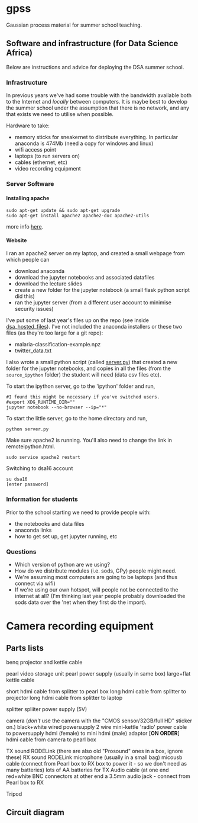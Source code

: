 # gpss
Gaussian process material for summer school teaching.

## Software and infrastructure (for Data Science Africa)
Below are instructions and advice for deploying the DSA summer school.

### Infrastructure
In previous years we've had some trouble with the bandwidth available both to the Internet and *locally* between computers. It is maybe best to develop the summer school under the assumption that there is no network, and any that exists we need to utilise when possible.

Hardware to take:
 - memory sticks for sneakernet to distribute everything. In particular anaconda is 474Mb (need a copy for windows and linux)
 - wifi access point
 - laptops (to run servers on)
 - cables (ethernet, etc)
 - video recording equipment

### Server Software
#### Installing apache
```
sudo apt-get update && sudo apt-get upgrade
sudo apt-get install apache2 apache2-doc apache2-utils
```
more info <a href="https://www.linode.com/docs/web-servers/apache/apache-web-server-on-ubuntu-14-04">here</a>.

#### Website
I ran an apache2 server on my laptop, and created a small webpage from which people can
 - download anaconda
 - download the jupyter notebooks and associated datafiles
 - download the lecture slides
 - create a new folder for the jupyter notebook (a small flask python script did this)
 - ran the jupyter server (from a different user account to minimise security issues)
 
I've put some of last year's files up on the repo (see inside <a href="https://github.com/sods/gpss/tree/master/dsa_hosted_files">dsa_hosted_files</a>). I've not included the anaconda installers or these two files (as they're too large for a git repo):
- malaria-classification-example.npz
- twitter_data.txt

I also wrote a small python script (called <a href="https://github.com/sods/gpss/blob/master/server.py">server.py</a>) that created a new folder for the jupyter notebooks, and copies in all the files (from the ```source_ipython``` folder) the student will need (data csv files etc).

To start the ipython server, go to the 'ipython' folder and run,
```
#I found this might be necessary if you've switched users.
#export XDG_RUNTIME_DIR="" 
jupyter notebook --no-browser --ip="*"
```
To start the little server, go to the home directory and run,
```
python server.py
```
Make sure apache2 is running. You'll also need to change the link in remoteipython.html.
```
sudo service apache2 restart
```

Switching to dsa16 account
```
su dsa16
[enter password]
```

### Information for students
Prior to the school starting we need to provide people with:
 - the notebooks and data files
 - anaconda links
 - how to get set up, get jupyter running, etc
 
### Questions
- Which version of python are we using?
- How do we distribute modules (i.e. sods, GPy) people might need.
- We're assuming most computers are going to be laptops (and thus connect via wifi)
- If we're using our own hotspot, will people not be connected to the internet at all? (I'm thinking last year people probably downloaded the sods data over the 'net when they first do the import).

# Camera recording equipment
## Parts lists

benq projector
and kettle cable

pearl video storage unit
pearl power supply (usually in same box) large+flat
kettle cable

short hdmi cable from splitter to pearl box
long hdmi cable from splitter to projector
long hdmi cable from splitter to laptop

splitter
spliiter power supply (5V)

camera (*don't* use the camera with the "CMOS sensor/32GB/full HD" sticker on.)
black+white wired powersupply
2 wire mini-kettle 'radio' power cable to powersupply
hdmi (female) to mini hdmi (male) adaptor [**ON ORDER**]
hdmi cable from camera to pearl box

TX sound RODELink (there are also old "Prosound" ones in a box, ignore these)
RX sound RODELink 
microphone (usually in a small bag)
micousb cable (connect from Pearl box to RX box to power it - so we don't need as many batteries)
lots of AA batteries for TX
Audio cable (at one end red+white BNC connectors at other end a 3.5mm audio jack - connect from Pearl box to RX

Tripod

## Circuit diagram
